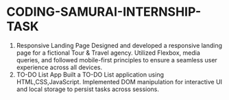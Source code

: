 # CODING-SAMURAI-INTERNSHIP-TASK
1. Responsive Landing Page
Designed and developed a responsive landing page for a fictional Tour & Travel agency.
Utilized Flexbox, media queries, and followed mobile-first principles to ensure a seamless user experience across all devices.
2. TO-DO List App
Built a TO-DO List application using HTML,CSS,JavaScript.
Implemented DOM manipulation for interactive UI and local storage to persist tasks across sessions.
